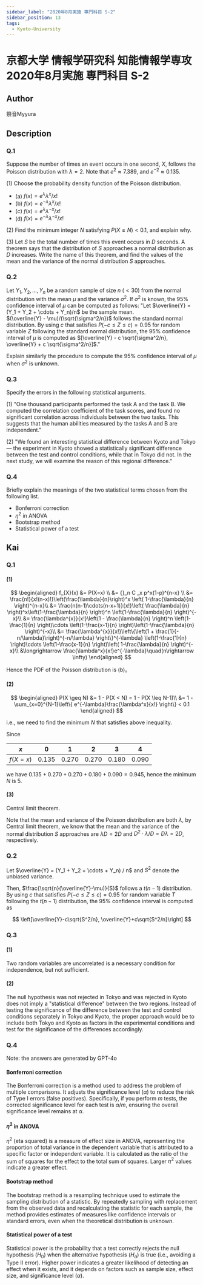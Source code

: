 ```yaml
---
sidebar_label: "2020年8月実施 専門科目 S-2"
sidebar_position: 13
tags:
  - Kyoto-University
---
```

# 京都大学 情報学研究科 知能情報学専攻 2020年8月実施 専門科目 S-2

## **Author**
祭音Myyura

## **Description**
### Q.1
Suppose the number of times an event occurs in one second, $X$, follows the Poisson distribution with $\lambda = 2$. Note that $e^2 \approx 7.389$, and $e^{-2} \approx 0.135$.

(1) Choose the probability density function of the Poisson distribution.

- (a) $f(x) = e^{\lambda} \lambda^x /x!$
- (b) $f(x) = e^{-\lambda} \lambda^x/x!$
- ($c$) $f(x) = e^{\lambda} \lambda^{-x}/x!$
- (d) $f(x) = e^{-\lambda} \lambda^{-x} /x!$

(2) Find the minimum integer $N$ satisfying $P(X \geq N) < 0.1$, and explain why.

(3) Let $S$ be the total number of times this event occurs in $D$ seconds. A theorem says that the distribution of $S$ approaches a normal distribution as $D$ increases. Write the name of this theorem, and find the values of the mean and the variance of the normal distribution $S$ approaches.

### Q.2
Let $Y_1, Y_2, ..., Y_n$ be a random sample of size $n\ (< 30)$ from the normal distribution with the mean $\mu$ and the variance $\sigma^2$. If $\sigma^2$ is known, the 95% confidence interval of $\mu$ can be computed as follows:
"Let $\overline{Y} = (Y_1 + Y_2 + \cdots + Y_n)/n$ be the sample mean.      
$(\overline{Y} - \mu)/(\sqrt{\sigma^2/n})$ follows the standard normal distribution. By using $c$ that satisfies $P(-c \leq Z \leq c) = 0.95$ for random variable $Z$ following the standard normal distribution, the 95% confidence interval of $\mu$ is computed as $[\overline{Y} - c \sqrt{\sigma^2/n}, \overline{Y} + c \sqrt{\sigma^2/n}]$."

Explain similarly the procedure to compute the 95% confidence interval of $\mu$ when $\sigma^2$ is unknown.

### Q.3
Specify the errors in the following statistical arguments.

(1) "One thousand participants performed the task A and the task B. We computed the correlation coefficient of the task scores, and found no significant correlation across individuals between the two tasks. This suggests that the human abilities measured by the tasks A and B are independent."

(2) "We found an interesting statistical difference between Kyoto and Tokyo — the experiment in Kyoto showed a statistically significant difference between the test and control conditions, while that in Tokyo did not. In the next study, we will examine the reason of this regional difference."

### Q.4
Briefly explain the meanings of the two statistical terms chosen from the following list.

- Bonferroni correction
- $\eta^2$ in ANOVA
- Bootstrap method
- Statistical power of a test

## **Kai**
### Q.1
#### (1)

$$
\begin{aligned}
f_{X}(x) &= P(X=x) \\
&= {}_n C _x p^x(1-p)^{n-x} \\
&= \frac{n!}{x!(n-x)!}\left(\frac{\lambda}{n}\right)^x \left( 1-\frac{\lambda}{n} \right)^{n-x}\\
&= \frac{n(n-1)\cdots(n-x+1)}{x!}\left( \frac{\lambda}{n} \right)^x\left(1-\frac{\lambda}{n} \right)^n \left(1-\frac{\lambda}{n} \right)^{-x}\\
&= \frac{\lambda^{x}}{x!}\left(1 - \frac{\lambda}{n} \right)^n
\left(1-\frac{1}{n} \right)\cdots \left(1-\frac{x-1}{n} \right)\left(1-\frac{\lambda}{n} \right)^{-x}\\
&= \frac{\lambda^{x}}{x!}\left\{\left(1 + \frac{1}{-n/\lambda}\right)^{-n/\lambda} \right\}^{-\lambda}
\left(1-\frac{1}{n} \right)\cdots \left(1-\frac{x-1}{n} \right)\left( 1-\frac{\lambda}{n} \right)^{-x}\\
&\longrightarrow \frac{\lambda^x}{x!}e^{-\lambda}\quad(n\rightarrow \infty)
\end{aligned}
$$

Hence the PDF of the Poisson distribution is (b)。

#### (2)

$$
\begin{aligned}
P(X \geq N) &= 1 - P(X < N) = 1 - P(X \leq N-1)\\
&= 1 - \sum_{x=0}^{N-1}\left\{ e^{-\lambda}\frac{\lambda^x}{x!} \right\} < 0.1
\end{aligned}
$$

i.e., we need to find the minimum $N$ that satisfies above inequality.

Since

|$x$|0|1|2|3|4|
|-|-|-|-|-|-|
|$f(X=x)$|$0.135$|$0.270$|$0.270$|$0.180$|$0.090$|

we have $0.135 + 0.270 + 0.270 + 0.180 + 0.090 = 0.945$, hence the minimum $N$ is $5$.

#### (3)
Central limit theorem.

Note that the mean and variance of the Poisson distribution are both $\lambda$, by Central limit theorem, we know that the mean and the variance of the normal distribution $S$ approaches are $\lambda D = 2D$ and $D^2\cdot \lambda/D=D\lambda=2D$, respectively.

### Q.2
Let $\overline{Y} = (Y_1 + Y_2 + \cdots + Y_n) / n$ and $S^2$ denote the unbiased variance.

Then, $\frac{\sqrt{n}(\overline{Y}-\mu)}{S}$ follows a $t(n-1)$ distribution. By using $c$ that satisfies $P(-c \leq Z \leq c) = 0.95$ for random variable $T$ following the $t(n-1)$ distribution, the 95% confidence interval is computed as

$$
\left[\overline{Y}-c\sqrt{S^2/n}, \overline{Y}+c\sqrt{S^2/n}\right]
$$

### Q.3
#### (1)
Two random variables are uncorrelated is a necessary condition for independence, but not sufficient.

#### (2)
The null hypothesis was not rejected in Tokyo and was rejected in Kyoto does not imply a "statistical difference" between the two regions.
Instead of testing the significance of the difference between the test and control conditions separately in Tokyo and Kyoto, the proper approach would be to include both Tokyo and Kyoto as factors in the experimental conditions and test for the significance of the differences accordingly.

### Q.4
Note: the answers are generated by GPT-4o

#### Bonferroni correction
The Bonferroni correction is a method used to address the problem of multiple comparisons. It adjusts the significance level ($\alpha$) to reduce the risk of Type I errors (false positives). Specifically, if you perform $m$ tests, the corrected significance level for each test is $\alpha/m$, ensuring the overall significance level remains at $\alpha$.

#### $\eta^2$ in ANOVA
$\eta^2$ (eta squared) is a measure of effect size in ANOVA, representing the proportion of total variance in the dependent variable that is attributed to a specific factor or independent variable. It is calculated as the ratio of the sum of squares for the effect to the total sum of squares. Larger $\eta^2$ values indicate a greater effect.

#### Bootstrap method
The bootstrap method is a resampling technique used to estimate the sampling distribution of a statistic. By repeatedly sampling with replacement from the observed data and recalculating the statistic for each sample, the method provides estimates of measures like confidence intervals or standard errors, even when the theoretical distribution is unknown.

#### Statistical power of a test
Statistical power is the probability that a test correctly rejects the null hypothesis ($H_0$) when the alternative hypothesis ($H_a$) is true (i.e., avoiding a Type II error). Higher power indicates a greater likelihood of detecting an effect when it exists, and it depends on factors such as sample size, effect size, and significance level ($\alpha$).
